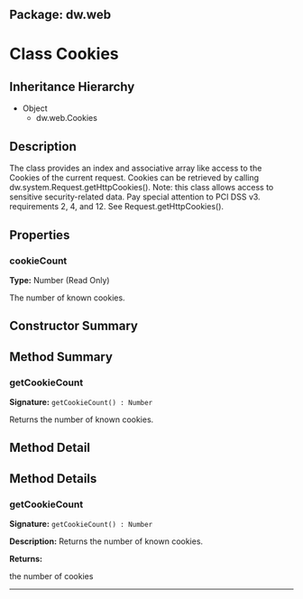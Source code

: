 ## Package: dw.web

# Class Cookies

## Inheritance Hierarchy

- Object
  - dw.web.Cookies

## Description

The class provides an index and associative array like access to the Cookies of the current request. Cookies can be retrieved by calling dw.system.Request.getHttpCookies(). Note: this class allows access to sensitive security-related data. Pay special attention to PCI DSS v3. requirements 2, 4, and 12. See Request.getHttpCookies().

## Properties

### cookieCount

**Type:** Number (Read Only)

The number of known cookies.

## Constructor Summary

## Method Summary

### getCookieCount

**Signature:** `getCookieCount() : Number`

Returns the number of known cookies.

## Method Detail

## Method Details

### getCookieCount

**Signature:** `getCookieCount() : Number`

**Description:** Returns the number of known cookies.

**Returns:**

the number of cookies

---